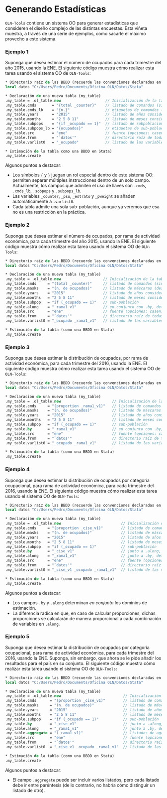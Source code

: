 Generando Estadísticas
======================

``OLN-Tools`` contiene un sistema OO para generar estadísticas que consideren el diseño complejo de las distintas encuestas. Esta viñeta muestra, a través de una serie de ejemplos, como sacarle el máximo provecho a este sistema.

### Ejemplo 1

Suponga que desea estimar el número de ocupados para cada trimestre del año 2015, usando la ENE. El siguiente código muestra cómo realizar esta tarea usando el sistema OO de ``OLN-Tools``:

```stata
* Directorio raíz de las BBDD (recuerde las convenciones declaradas en README.md)
local datos "C:/Users/Pedro/Documents/Oficina OLN/Datos/Stata"

* Declaración de una nueva tabla (my_table)
.my_table = .ol_table.new                    // Inicialización de la tabla
.my_table.cmds       = "{total _counter}"    // listado de comandos (sin opciones)
.my_table.cmds_lb    = "{n.}"                // etiquetas de comandos (suelen ser más informativas)
.my_table.years      = "2015"                // listado de años considerados
.my_table.months     = "2 5 8 11"            // listado de meses considerados
.my_table.subpops    = "{if _ocupado == 1}"  // listado de subpoblaciones
.my_table.subpops_lb = "{ocupados}"          // etiquetas de sub-poblaciones (suelen ser más informativas)
.my_table.src        = "ene"                 // fuente (opciones: casen, ene, esi, pib, sii)
.my_table.from       = "`datos'"             // directorio raíz de todas las bbdd
.my_table.varlist0   = "_ocupado"            // listado de las variables consideradas para esta tabla

* Estimación de la tabla como una BBDD en Stata)
.my_table.create
```

Algunos puntos a destacar:
* Los símbolos ``{`` y ``}`` juegan un rol especial dentro de este sistema OO: permiten separar múltiples instrucciones dentro de un solo campo. Actualmente, los campos que admiten el uso de llaves son ``.cmds``, ``.cmds_lb``, ``.sobpops`` y ``.subpops_lb``.
* Las variables ``_counter``, ``_psu``, ``_estrato`` y ``_pweight`` se añaden automáticamente a ``.varlist0``.
* Cada tabla admite una sola sub-población, aunque ya veremos que esa no es una restricción en la práctica.

### Ejemplo 2

Suponga que desea estimar el número de ocupados, por rama de actividad económica, para cada trimestre del año 2015, usando la ENE. El siguiente código muestra cómo realizar esta tarea usando el sistema OO de ``OLN-Tools``:

```stata
* Directorio raíz de las BBDD (recuerde las convenciones declaradas en README.md)
local datos "C:/Users/Pedro/Documents/Oficina OLN/Datos/Stata"

* Declaración de una nueva tabla (my_table)
.my_table = .ol_table.new                   // Inicialización de la tabla
.my_table.cmds     = "(total _counter)"     // listado de comandos (sin opciones)
.my_table.masks    = "(n. de ocupados)"     // listado de máscaras (describen los comandos)
.my_table.years    = "2015"                 // listado de años considerados
.my_table.months   = "2 5 8 11"             // listado de meses considerados
.my_table.subpop   = "if (_ocupado == 1)"   // sub-población
.my_table.along    = "_rama1_v1"            // en conjunto con .by, determina los dominios de estimación
.my_table.src      = "ene"                  // fuente (opciones: casen, ene, esi, pib, sii)
.my_table.from     = "`datos'"              // directorio raíz de todas las bbdd
.my_table.varlist0 = "_ocupado _rama1_v1"   // listado de las variables consideradas para esta tabla

* Estimación de la tabla (como una BBDD en Stata)
.my_table.create
```

### Ejemplo 3

Suponga que desea estimar la distribución de ocupados, por rama de actividad económica, para cada trimestre del 2016, usando la ENE. El siguiente código muestra cómo realizar esta tarea usando el sistema OO de ``OLN-Tools``:

```stata
* Directorio raíz de las BBDD (recuerde las convenciones declaradas en README.md)
local datos "C:/Users/Pedro/Documents/Oficina OLN/Datos/Stata"

* Declaración de una nueva tabla (my_table)
.my_table = .ol_table.new                       // Inicialización de la tabla
.my_table.cmds     = "(proportion _rama1_v1)"   // listado de comandos (sin opciones)
.my_table.masks    = "(n. de ocupados)"         // listado de máscaras (describen los comandos)
.my_table.years    = "2015"                     // listado de años considerados
.my_table.months   = "2 5 8 11"                 // listado de meses considerados
.my_table.subpop   = "if (_ocupado == 1)"       // sub-población
.my_table.by       = "_rama1_v1"                // en conjunto con .by, determina los dominios de estimación
.my_table.src      = "ene"                      // fuente (opciones: casen, ene, esi, pib, sii)
.my_table.from     = "`datos'"                  // directorio raíz de todas las bbdd
.my_table.varlist0 = "_ocupado _rama1_v1"       // listado de las variables consideradas para esta tabla

* Estimación de la tabla (como una BBDD en Stata)
.my_table.create
```

### Ejemplo 4

Suponga que desea estimar la distribución de ocupados por categoría ocupacional, para rama de actividad económica, para cada trimestre del 2016, usando la ENE. El siguiente código muestra cómo realizar esta tarea usando el sistema OO de ``OLN-Tools``:

```stata
* Directorio raíz de las BBDD (recuerde las convenciones declaradas en README.md)
local datos "C:/Users/Pedro/Documents/Oficina OLN/Datos/Stata"

* Declaración de una nueva tabla (my_table)
.my_table = .ol_table.new                           // Inicialización de la tabla
.my_table.cmds     = "(proportion _cise_v1)"        // listado de comandos (sin opciones)
.my_table.masks    = "(n. de ocupados)"             // listado de máscaras (describen los comandos)
.my_table.years    = "2015"                         // listado de años considerados
.my_table.months   = "2 5 8 11"                     // listado de meses considerados
.my_table.subpop   = "if (_ocupado == 1)"           // sub-población
.my_table.by       = "_cise_v1"                     // junto a .along, determina los dominios de estimación
.my_table.along    = "_rama1_v1"                    // junto a .by, determina los dominios de estimación
.my_table.src      = "ene"                          // fuente (opciones: casen, ene, esi, pib, sii)
.my_table.from     = "`datos'"                      // directorio raíz de todas las bbdd
.my_table.varlist0 = "_cise_v1 _ocupado _rama1_v1"  // listado de las variables consideradas para esta tabla

* Estimación de la tabla (como una BBDD en Stata)
.my_table.create
```

Algunos puntos a destacar:
* Los campos ``.by`` y ``.along`` determinan *en conjunto* los dominios de estimación.
* La diferencia radica en que, en caso de calcular proporciones, dichas proporciones se calcularán de manera proporcional a cada combinación de variables en ``.along``.

### Ejemplo 5

Suponga que desea estimar la distribución de ocupados por categoría ocupacional, para rama de actividad económica, para cada trimestre del 2016, usando la ENE. Suponga, sin embargo, que ahora se le pide añadir los resultados para el país en su conjunto. El siguiente código muestra cómo realizar esta tarea usando el sistema OO de ``OLN-Tools``:

```stata
* Directorio raíz de las BBDD (recuerde las convenciones declaradas en README.md)
local datos "C:/Users/Pedro/Documents/Oficina OLN/Datos/Stata"

* Declaración de una nueva tabla (my_table)
.my_table = .ol_table.new                            // Inicialización de la tabla
.my_table.cmds      = "(proportion _cise_v1)"        // listado de comandos (sin opciones)
.my_table.masks     = "(n. de ocupados)"             // listado de máscaras (describen los comandos)
.my_table.years     = "2015"                         // listado de años considerados
.my_table.months    = "2 5 8 11"                     // listado de meses considerados
.my_table.subpop    = "if (_ocupado == 1)"           // sub-población
.my_table.by        = "_cise_v1"                     // junto a .along, determina los dominios de estimación
.my_table.along     = "_rama1_v1"                    // junto a .by, determina los dominios de estimación
.my_table.aggregate = "(_rama1_v1)"                  // listados de agregaciones
.my_table.src       = "ene"                          // fuente (opciones: casen, ene, esi, pib, sii)
.my_table.from      = "`datos'"                      // directorio raíz de todas las bbdd
.my_table.varlist0  = "_cise_v1 _ocupado _rama1_v1"  // listado de las variables consideradas para esta tabla

* Estimación de la tabla (como una BBDD en Stata)
.my_table.create
```

Algunos puntos a destacar:
* El campo ``.aggregate`` puede ser incluir varios listados, pero cada listado debe ir entre paréntesis (de lo contrario, no habría cómo distinguir un listado de otro).
